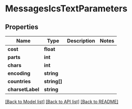 # MessagesIcsTextParameters

## Properties
Name | Type | Description | Notes
------------ | ------------- | ------------- | -------------
**cost** | **float** |  | 
**parts** | **int** |  | 
**chars** | **int** |  | 
**encoding** | **string** |  | 
**countries** | **string[]** |  | 
**charsetLabel** | **string** |  | 

[[Back to Model list]](../README.md#documentation-for-models) [[Back to API list]](../README.md#documentation-for-api-endpoints) [[Back to README]](../README.md)


